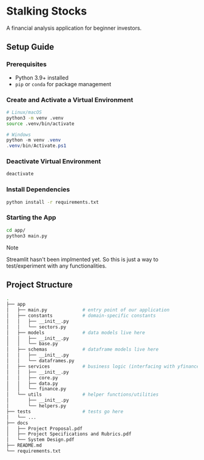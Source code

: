 # Stalking Stocks

A financial analysis application for beginner investors.

## Setup Guide

### Prerequisites 

- Python 3.9+ installed  
- `pip` or `conda` for package management  

### Create and Activate a Virtual Environment

```bash
# Linux/macOS 
python3 -m venv .venv
source .venv/bin/activate 
```

```powershell
# Windows 
python -m venv .venv
.venv/bin/Activate.ps1 
```

### Deactivate Virtual Environment

```bash
deactivate
```

### Install Dependencies

```bash
python install -r requirements.txt
```

### Starting the App

```bash
cd app/
python3 main.py
```

> [!NOTE]
> Streamlit hasn't been implmented yet. So this is just a way to test/experiment
> with any functionalities.

## Project Structure

```bash
.
├── app
│   ├── main.py             # entry point of our application
│   ├── constants           # domain-specific constants
│   │   ├── __init__.py
│   │   └── sectors.py
│   ├── models              # data models live here
│   │   ├── __init__.py
│   │   └── base.py
│   ├── schemas             # dataframe models live here
│   │   ├── __init__.py
│   │   └── dataframes.py
│   ├── services            # business logic (interfacing with yfinance, APIs)
│   │   ├── __init__.py
│   │   ├── core.py
│   │   ├── data.py
│   │   └── finance.py
│   └── utils               # helper functions/utilities
│       ├── __init__.py
│       └── helpers.py
├── tests                   # tests go here
│   └── ...
├── docs
│   ├── Project Proposal.pdf
│   ├── Project Specifications and Rubrics.pdf
│   └── System Design.pdf
├── README.md
└── requirements.txt
```
